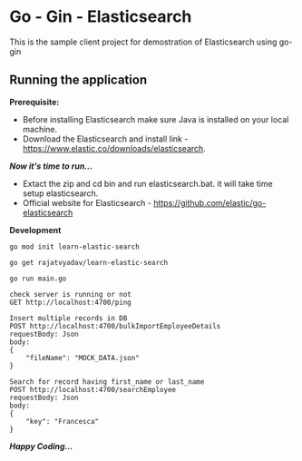  # Go - Gin - Elasticsearch

This is the sample client project for demostration of Elasticsearch using go-gin

## Running the application

**Prerequisite:**
 - Before installing Elasticsearch make sure Java is installed on your local machine.
 - Download the Elasticsearch and install link - https://www.elastic.co/downloads/elasticsearch.

_**Now it's time to run...**_
 - Extact the zip and cd bin and run elasticsearch.bat. it will take time setup elasticsearch.
 - Official website for Elasticsearch - https://github.com/elastic/go-elasticsearch

**Development**

    go mod init learn-elastic-search

    go get rajatvyadav/learn-elastic-search
 
    go run main.go

    check server is running or not
    GET http://localhost:4700/ping

    Insert multiple records in DB
    POST http://localhost:4700/bulkImportEmployeeDetails
    requestBody: Json
    body:
    {
        "fileName": "MOCK_DATA.json"
    }

    Search for record having first_name or last_name 
    POST http://localhost:4700/searchEmployee
    requestBody: Json
    body:
    {
        "key": "Francesca"
    }

_**Happy Coding...**_
